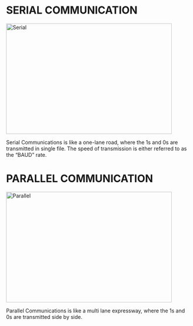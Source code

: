 # SERIAL COMMUNICATION

<img src="https://images.javatpoint.com/tutorial/coa/images/serial-communication-in-computer-organization10.png" alt="Serial" width="450" height="300">

Serial Communications is like a one-lane road, where the 1s and 0s are transmitted in single file. The speed of transmission is either referred to as the “BAUD” rate.

# PARALLEL COMMUNICATION

<img src="https://images.javatpoint.com/tutorial/coa/images/serial-communication-in-computer-organization11.png" alt="Parallel" width="450" height="300">

Parallel Communications is like a multi lane expressway, where the 1s and 0s are transmitted side by side.
